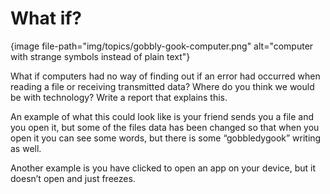 # What if?

{image file-path="img/topics/gobbly-gook-computer.png" alt="computer with strange symbols instead of plain text"}

What if computers had no way of finding out if an error had occurred when reading a file or receiving transmitted data? Where do you think we would be with technology? Write a report that explains this.

An example of what this could look like is your friend sends you a file and you open it, but some of the files data has been changed so that when you open it you can see some words, but there is some “gobbledygook” writing as well.

Another example is you have clicked to open an app on your device, but it doesn’t open and just freezes.